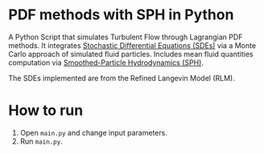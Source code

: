 # PDF methods with SPH in Python
A Python Script that simulates Turbulent Flow through Lagrangian PDF methods. It integrates [Stochastic Differential Equations (SDEs)](https://en.wikipedia.org/wiki/Stochastic_differential_equation) via a Monte Carlo approach of simulated fluid particles.
Includes mean fluid quantities computation via [Smoothed-Particle Hydrodynamics (SPH)](https://en.wikipedia.org/wiki/Smoothed-particle_hydrodynamics).

The SDEs implemented are from the Refined Langevin Model (RLM).

# How to run
1. Open `main.py` and change input parameters.
2. Run `main.py`.
